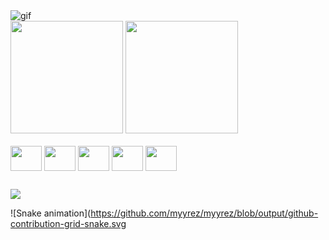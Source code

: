 <img align="center" alt="gif" src="https://media.discordapp.net/attachments/916344823252926467/1137115253096849498/cat-cute.gif?width=76&height=76" />

<div>
  <a></a>
  <img height="180em" src="https://github-readme-stats.vercel.app/api?username=myyrez&show_icons=true&theme=synthwave" />
  <img height="180em" src="https://github-readme-stats.vercel.app/api/top-langs/?username=myyrez&layout=compact&langs_count=16&theme=synthwave" />
</div>

<div style="display: inline_block"><br>
  <img align="center" height="40em" width="50em" src="https://cdn.jsdelivr.net/gh/devicons/devicon/icons/javascript/javascript-original.svg" />
  <img align="center" height="40em" width="50em" src="https://cdn.jsdelivr.net/gh/devicons/devicon/icons/react/react-original-wordmark.svg" />
  <img align="center" height="40em" width="50em" src="https://cdn.jsdelivr.net/gh/devicons/devicon/icons/html5/html5-original.svg" />
  <img align="center" height="40em" width="50em" src="https://cdn.jsdelivr.net/gh/devicons/devicon/icons/css3/css3-original.svg" />
  <img align="center" height="40em" width="50em" src="https://cdn.jsdelivr.net/gh/devicons/devicon/icons/nodejs/nodejs-original.svg" />
</div>

##

<div>
  <a href="https://www.linkedin.com/in/matheus-franco-carlos-07714b222/"><img src="https://img.shields.io/badge/LinkedIn-0077B5?style=for-the-badge&logo=linkedin&logoColor=white" /></a>
</div>

![Snake animation](https://github.com/myyrez/myyrez/blob/output/github-contribution-grid-snake.svg
